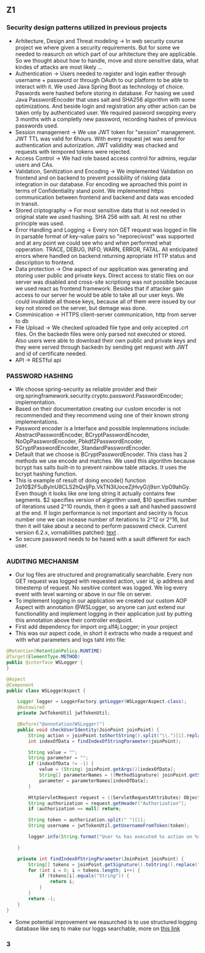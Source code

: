 ## Z1

### Security design patterns utilized in previous projects
- Arhitecture, Design and Threat modeling -> In web security course project we where given a security requirements. But for some we needed to reasurch on which part of our arhitecture they are applicable. So we thought about how to handle, move and store sensitive data, what kindes of attacks are most likely ...
- Authentication -> Users needed to register and login eather through username + password or through OAuth to our platform to be able to interact with it. We used Java Spring Boot as technology of choice. Paswords were hashed before storing in database. For hasing we used Java PasswordEncoder that uses salt and SHA256 algorithm with some optimizations. And beside login and registration any other action can be taken only by authenticated user. We required pasword swopping every 3 months with a completly new password, recording hashes of previous passwords used.
- Session management -> We use JWT token for "session" management. JWT TTL was valid for 6hours. With every request jwt was send for authentication and autorization. JWT valididity was chacked and requests with tempored tokens were rejected.
- Access Control -> We had role based access control for admins, regular users and CAs.
- Validation, Senitization and Encoding -> We implemented Validation on frontend and on backend to prevent possibility of risking data integration in our database. For encoding we aproached this point in terms of Confidentiality stand point. We implemented https communication between frontend and backend and data was encoded in transit.
- Stored criptography -> For most sensitive data that is not needed in original state we used hashing. SHA 256 with salt. At rest no other principle was used.
- Error Handling and Logging -> Every non GET request was logged in file in parsable format of key-value pairs so "neporecivost" was supported and at any point we could see who and when performed what opperation. TRACE, DEBUG, INFO, WARN, ERROR, FATAL. All enticipated errors where handled on backend returning apropriate HTTP status and description to frontend.
- Data protection -> One aspect of our application was generating and storing user public and private keys. Direct access to static files on our server was disabled and cross-site scriptiong was not possible because we used react as frontend framework. Besides that if attacker gain access to our server he would be able to take all our user keys. We could invalidate all thoese keys, because all of them were issued by our key not stored on the server, but demage was done. 
- Comminication -> HTTPS client-server communication, http from server to db
- File Upload -> We checked uploaded file type and only accepted .crt files. On the backedn files were only parsed not executed or stored. Also users were able to download their own public and private keys and they were served through backedn by sending get request with JWT and id of certificate needed.
- API -> RESTful api 

### PASSWORD HASHING
- We choose spring-security as reliable provider and their org.springframework.security.crypto.password.PasswordEncoder; implementation.
- Based on their documentation creating our custom encoder is not recommended and they recommend using one of their known strong implementations.
- Password encoder is a Interface and possible implemnations include: AbstractPasswordEncoder, BCryptPasswordEncoder, NoOpPasswordEncoder, Pbkdf2PasswordEncoder, SCryptPasswordEncoder, StandardPasswordEncoder.
- Default that we choose is  BCryptPasswordEncoder. This class has 2 methods we use encode and matches. We used this algorithm because bcrypt has salts built-in to prevent rainbow table attacks. It uses the bcrypt hashing function.
- This is example of result of doing encode() function $2a$10$2F5uBylnU8CLS2hQxljPp.VkTN3lUoceZjHvyG/j9srr.VpO9ahGy. Even though it looks like one long string it actually contains few segments. $2 specifies version of algorithm used, $10 specifies number of iterations used 2^10 rounds, then it goes a salt and hashed passowrd at the end. If login performance is not important and secirity is focus number one we can incease number of iterations to 2^12 or 2^16, but then it will take about a second to perform passowrd check. Current version 6.2.x, vornabilities patched: [text](https://security.snyk.io/package/maven/org.springframework.security:spring-security-crypto/5.5.3) .
- So secure password needs to be hased with a sault different for each user.

### AUDITING MECHANISM
- Our log files are structured and programatically searchable. Every non GET request was logged with requested action, user id, ip address and timestemp of request. No sesitive content was logged. We log every event with level warning or above in our file on server.
- To implement logging in our application we created our custom AOP Aspect with annotation @WSLogger, so anyone can just extend our functionallity and implement logging in their application just by putting this annotation above their controller endpoint.
- First add dependency for import org.slf4j.Logger; in your project
- This was our aspect code, in short it extracts who made a request and with what parameters and logs taht into file:
```java
@Retention(RetentionPolicy.RUNTIME)
@Target(ElementType.METHOD)
public @interface WSLogger {
}
```
```java
@Aspect
@Component
public class WSLoggerAspect {

    Logger logger = LoggerFactory.getLogger(WSLoggerAspect.class);
    @Autowired
    private JwtTokenUtil jwtTokenUtil;

    @Before("@annotation(WSLogger)")
    public void checkUserIdentity(JoinPoint joinPoint) {
        String action = joinPoint.toShortString().split("\\.")[1].replace("(", "");
        int indexOfData = findIndexOfStringParameter(joinPoint);

        String value = "";
        String parameter = "";
        if (indexOfData != -1) {
            value = (String) joinPoint.getArgs()[indexOfData];
            String[] parameterNames = ((MethodSignature) joinPoint.getSignature()).getParameterNames();
            parameter = parameterNames[indexOfData];
        }

        HttpServletRequest request = ((ServletRequestAttributes) Objects.requireNonNull(RequestContextHolder.getRequestAttributes())).getRequest();
        String authorization = request.getHeader("Authorization");
        if (authorization == null) return;

        String token = authorization.split(" ")[1];
        String username = jwtTokenUtil.getUsernameFromToken(token);

        logger.info(String.format("User %s has executed %s action on %s %s", username, action, value, parameter));

    }

    private int findIndexOfStringParameter(JoinPoint joinPoint) {
        String[] tokens = joinPoint.getSignature().toString().replace(")", "").split("\\(")[1].split(",");
        for (int i = 0; i < tokens.length; i++) {
            if (tokens[i].equals("String")) {
                return i;
            }
        }
        return -1;
    }
}
```
- Some potential improvement we reasurched is to use structured logging database like seq to make our loggs searchable, more on [this link](https://docs.datalust.co/docs/using-java)

### 3